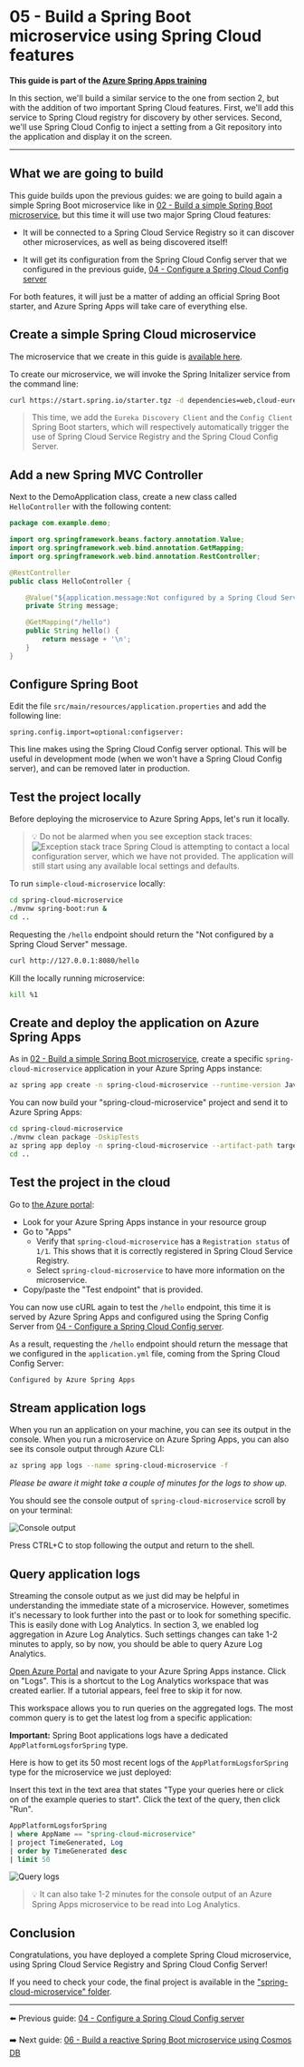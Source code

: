 # 05 - Build a Spring Boot microservice using Spring Cloud features

__This guide is part of the [Azure Spring Apps training](../README.md)__

In this section, we'll build a similar service to the one from section 2, but with the addition of two important Spring Cloud features. First, we'll add this service to Spring Cloud registry for discovery by other services. Second, we'll use Spring Cloud Config to inject a setting from a Git repository into the application and display it on the screen.

---

## What we are going to build

This guide builds upon the previous guides: we are going to build again a simple Spring Boot microservice like in [02 - Build a simple Spring Boot microservice](../02-build-a-simple-spring-boot-microservice/README.md), but this time it will use two major Spring Cloud features:

- It will be connected to a Spring Cloud Service Registry so it can discover other microservices, as well as being discovered itself!

- It will get its configuration from the Spring Cloud Config server that we configured in the previous guide, [04 - Configure a Spring Cloud Config server](../04-configure-a-spring-cloud-config-server/README.md)

For both features, it will just be a matter of adding an official Spring Boot starter, and Azure Spring Apps will take care of everything else.

## Create a simple Spring Cloud microservice

The microservice that we create in this guide is [available here](spring-cloud-microservice/).

To create our microservice, we will invoke the Spring Initalizer service from the command line:

```bash
curl https://start.spring.io/starter.tgz -d dependencies=web,cloud-eureka,cloud-config-client -d baseDir=spring-cloud-microservice -d bootVersion=2.7.0 -d javaVersion=17 | tar -xzvf -
```

> This time, we add the `Eureka Discovery Client` and the `Config Client` Spring Boot starters, which will respectively automatically trigger the use of Spring Cloud Service Registry and the Spring Cloud Config Server.

## Add a new Spring MVC Controller

Next to the DemoApplication class, create a new class called `HelloController` with the following content:

```java
package com.example.demo;

import org.springframework.beans.factory.annotation.Value;
import org.springframework.web.bind.annotation.GetMapping;
import org.springframework.web.bind.annotation.RestController;

@RestController
public class HelloController {

    @Value("${application.message:Not configured by a Spring Cloud Server}")
    private String message;

    @GetMapping("/hello")
    public String hello() {
        return message + '\n';
    }
}
```

## Configure Spring Boot

Edit the file `src/main/resources/application.properties` and add the following line:

```properties
spring.config.import=optional:configserver:
```

This line makes using the Spring Cloud Config server optional. This will be useful in development mode (when we won't have a Spring Cloud Config server), and can be removed later in production.

## Test the project locally

Before deploying the microservice to Azure Spring Apps, let's run it locally.

>💡 Do not be alarmed when you see exception stack traces:
> ![Exception stack trace](media/01-exception-stack-trace.png)
>Spring Cloud is attempting to contact a local configuration server, which we have not provided. The application will still start using any available local settings and defaults.

To run `simple-cloud-microservice` locally:

```bash
cd spring-cloud-microservice
./mvnw spring-boot:run &
cd ..
```

Requesting the `/hello` endpoint should return the "Not configured by a Spring Cloud Server" message.

```bash
curl http://127.0.0.1:8080/hello
```

Kill the locally running microservice:

```bash
kill %1
```

## Create and deploy the application on Azure Spring Apps

As in [02 - Build a simple Spring Boot microservice](../02-build-a-simple-spring-boot-microservice/README.md), create a specific `spring-cloud-microservice` application in your Azure Spring Apps instance:

```bash
az spring app create -n spring-cloud-microservice --runtime-version Java_17
```

You can now build your "spring-cloud-microservice" project and send it to Azure Spring Apps:

```bash
cd spring-cloud-microservice
./mvnw clean package -DskipTests
az spring app deploy -n spring-cloud-microservice --artifact-path target/demo-0.0.1-SNAPSHOT.jar
cd ..
```

## Test the project in the cloud

Go to [the Azure portal](https://portal.azure.com/?WT.mc_id=azurespringcloud-github-judubois):

- Look for your Azure Spring Apps instance in your resource group
- Go to "Apps"
  - Verify that `spring-cloud-microservice` has a `Registration status` of `1/1`. This shows that it is correctly registered in Spring Cloud Service Registry.
  - Select `spring-cloud-microservice` to have more information on the microservice.
- Copy/paste the "Test endpoint" that is provided.

You can now use cURL again to test the `/hello` endpoint, this time it is served by Azure Spring Apps and configured using the Spring Config Server from [04 - Configure a Spring Cloud Config server](../04-configure-a-spring-cloud-config-server/README.md).

As a result, requesting the `/hello` endpoint should return the message that we configured in the `application.yml` file, coming from the Spring Cloud Config Server:

```bash
Configured by Azure Spring Apps
```

## Stream application logs

When you run an application on your machine, you can see its output in the console. When you run a microservice on Azure Spring Apps, you can also see its console output through Azure CLI:

```bash
az spring app logs --name spring-cloud-microservice -f
```

_Please be aware it might take a couple of minutes for the logs to show up._

You should see the console output of `spring-cloud-microservice` scroll by on your terminal:

![Console output](media/02-console-output.png)

Press CTRL+C to stop following the output and return to the shell.

## Query application logs

Streaming the console output as we just did may be helpful in understanding the immediate state of a microservice. However, sometimes it's necessary to look further into the past or to look for something specific. This is easily done with Log Analytics. In section 3, we enabled log aggregation in Azure Log Analytics. Such settings changes can take 1-2 minutes to apply, so by now, you should be able to query Azure Log Analytics.

[Open Azure Portal](https://portal.azure.com/?WT.mc_id=azurespringcloud-github-judubois) and navigate to your Azure Spring Apps instance. Click on "Logs". This is a shortcut to the Log Analytics workspace that was created earlier. If a tutorial appears, feel free to skip it for now.

This workspace allows you to run queries on the aggregated logs. The most common query is to get the latest log from a specific application:

__Important:__ Spring Boot applications logs have a dedicated `AppPlatformLogsforSpring` type.

Here is how to get its 50 most recent logs of the `AppPlatformLogsforSpring` type for the microservice we just deployed:

Insert this text in the text area that states "Type your queries here or click on of the example queries to start".  Click the text of the query, then click "Run".

```sql
AppPlatformLogsforSpring
| where AppName == "spring-cloud-microservice"
| project TimeGenerated, Log
| order by TimeGenerated desc
| limit 50
```

![Query logs](media/03-logs-query.png)

>💡 It can also take 1-2 minutes for the console output of an Azure Spring Apps microservice to be read into Log Analytics.

## Conclusion

Congratulations, you have deployed a complete Spring Cloud microservice, using Spring Cloud Service Registry and Spring Cloud Config Server!

If you need to check your code, the final project is available in the ["spring-cloud-microservice" folder](spring-cloud-microservice/).

---

⬅️ Previous guide: [04 - Configure a Spring Cloud Config server](../04-configure-a-spring-cloud-config-server/README.md)

➡️ Next guide: [06 - Build a reactive Spring Boot microservice using Cosmos DB](../06-build-a-reactive-spring-boot-microservice-using-cosmosdb/README.md)
